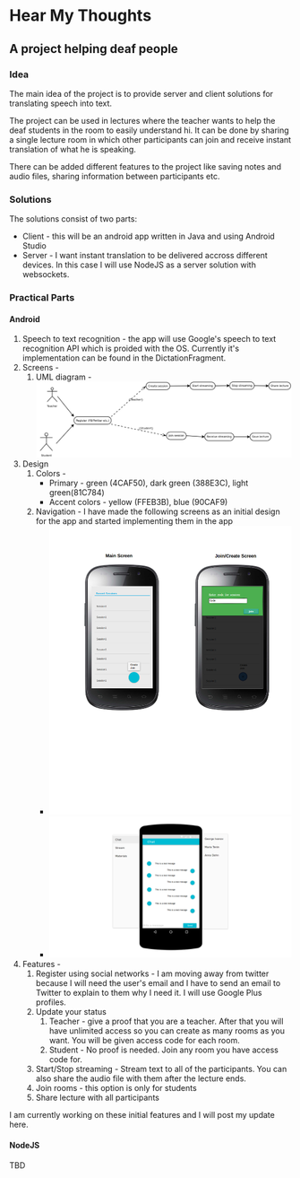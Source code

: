 # Hear My Thoughts

## A project helping deaf people

### Idea

The main idea of the project is to provide server and client solutions for translating speech into text.

The project can be used in lectures where the teacher wants to help the deaf students in the room to easily understand hi. It can be done by sharing a single lecture room in which other participants can join and receive instant translation of what he is speaking.

There can be added different features to the project like saving notes and audio files, sharing information between participants etc.

### Solutions

The solutions consist of two parts:

 * Client - this will be an android app written in Java and using Android Studio
 * Server - I want instant translation to be delivered accross different devices. In this case I will use NodeJS as a server solution with websockets.
 
### Practical Parts

#### Android

1. Speech to text recognition - the app will use Google's speech to text recognition API which is proided with the OS. Currently it's implementation can be found in the DictationFragment. 
2. Screens -
	1. UML diagram - [<img src="./docs/Base.png">](./docs/Base.png)
3. Design
    1. Colors -
        * Primary - green (4CAF50), dark green (388E3C), light green(81C784)
        * Accent colors - yellow (FFEB3B), blue (90CAF9)
    2. Navigation - I have made the following screens as an initial design for the app and started implementing them in the app
        * [<img src="./docs/first_screens.png">](./docs/first_screens.png)
        * [<img src="./docs/details.png">](./docs/details.png)
4. Features -
    1. Register using social networks - I am moving away from twitter because I will need the user's email and I have to send an email to Twitter to explain to them why I need it. I will use Google Plus profiles.
    2. Update your status
        1. Teacher - give a proof that you are a teacher. After that you will have unlimited access so you can create as many rooms as you want. You will be given access code for each room.
        2. Student - No proof is needed. Join any room you have access code for.
    3. Start/Stop streaming - Stream text to all of the participants. You can also share the audio file with them after the lecture ends.
    4. Join rooms - this option is only for students
    5. Share lecture with all participants 

I am currently working on these initial features and I will post my update here.

#### NodeJS
TBD

 
 

